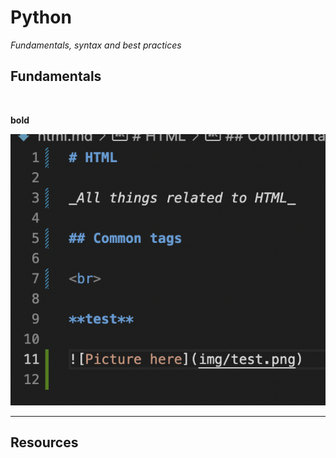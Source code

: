 # Python

_Fundamentals, syntax and best practices_

## Fundamentals

<br>

**bold**

![Picture here](img/code_sample.png)
___

## **Resources**

<br>
